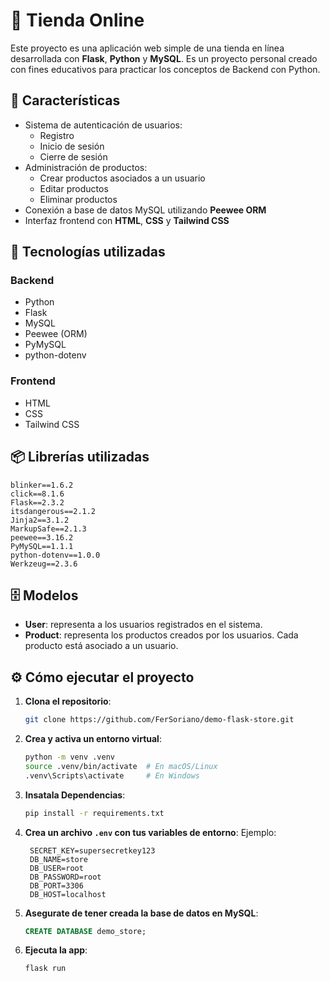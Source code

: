 # 🛒 Tienda Online

Este proyecto es una aplicación web simple de una tienda en línea desarrollada con **Flask**, **Python** y **MySQL**. Es un proyecto personal creado con fines educativos para practicar los conceptos de Backend con Python.

## 🚀 Características

- Sistema de autenticación de usuarios:
  - Registro
  - Inicio de sesión
  - Cierre de sesión
- Administración de productos:
  - Crear productos asociados a un usuario
  - Editar productos
  - Eliminar productos
- Conexión a base de datos MySQL utilizando **Peewee ORM**
- Interfaz frontend con **HTML**, **CSS** y **Tailwind CSS**

## 🧱 Tecnologías utilizadas

### Backend

- Python
- Flask
- MySQL
- Peewee (ORM)
- PyMySQL
- python-dotenv

### Frontend

- HTML
- CSS
- Tailwind CSS

## 📦 Librerías utilizadas

```text
blinker==1.6.2
click==8.1.6
Flask==2.3.2
itsdangerous==2.1.2
Jinja2==3.1.2
MarkupSafe==2.1.3
peewee==3.16.2
PyMySQL==1.1.1
python-dotenv==1.0.0
Werkzeug==2.3.6
```

## 🗄️ Modelos

- **User**: representa a los usuarios registrados en el sistema.
- **Product**: representa los productos creados por los usuarios. Cada producto está asociado a un usuario.

## ⚙️ Cómo ejecutar el proyecto

1. **Clona el repositorio**:
   ```bash
   git clone https://github.com/FerSoriano/demo-flask-store.git
   ```
2. **Crea y activa un entorno virtual**:
   ```bash
   python -m venv .venv
   source .venv/bin/activate  # En macOS/Linux
   .venv\Scripts\activate     # En Windows
   ```
3. **Insatala Dependencias**:
   ```bash
   pip install -r requirements.txt
   ```
4. **Crea un archivo `.env` con tus variables de entorno**:
   Ejemplo:
   ```env
    SECRET_KEY=supersecretkey123
    DB_NAME=store
    DB_USER=root
    DB_PASSWORD=root
    DB_PORT=3306
    DB_HOST=localhost
   ```
5. **Asegurate de tener creada la base de datos en MySQL**:
   ```sql
   CREATE DATABASE demo_store;
   ```
6. **Ejecuta la app**:
   ```bash
   flask run
   ```
